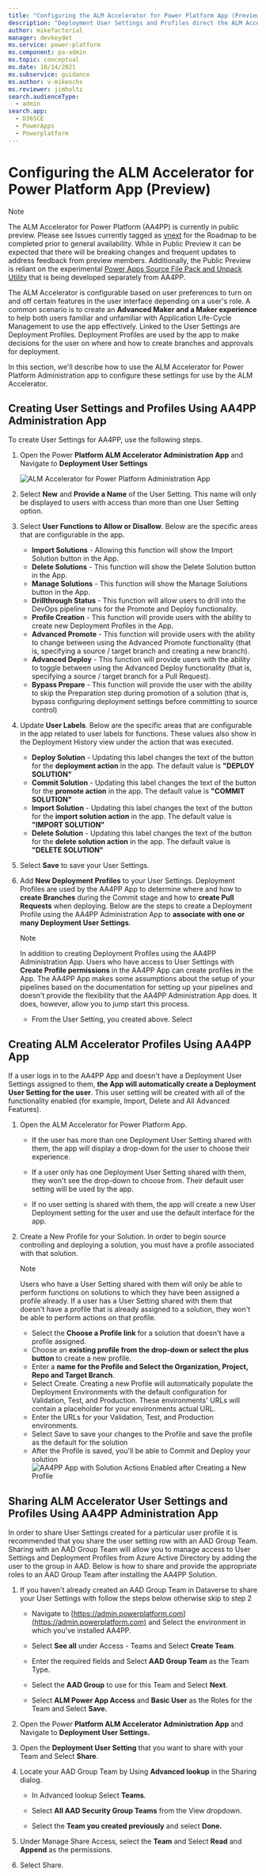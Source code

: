 ```yaml
---
title: "Configuring the ALM Accelerator for Power Platform App (Preview) | MicrosoftDocs"
description: "Deployment User Settings and Profiles direct the ALM Accelerator for Power Platform on how to display UI Components and how to source control and deploy solutions."
author: mikefactorial
manager: devkeydet
ms.service: power-platform
ms.component: pa-admin
ms.topic: conceptual
ms.date: 10/14/2021
ms.subservice: guidance
ms.author: v-mikeochs
ms.reviewer: jimholtz
search.audienceType: 
  - admin
search.app: 
  - D365CE
  - PowerApps
  - Powerplatform
---
```

# Configuring the ALM Accelerator for Power Platform App (Preview)

>[!NOTE]
>The ALM Accelerator for Power Platform (AA4PP) is currently in public preview. Please see Issues currently tagged as [vnext](https://github.com/microsoft/coe-starter-kit/issues?q=is%3Aopen+is%3Aissue+label%3Aalm-accelerator+label%3Avnext) for the Roadmap to be completed prior to general availability. While in Public Preview it can be expected that there will be breaking changes and frequent updates to address feedback from preview members. Additionally, the Public Preview is reliant on the experimental [Power Apps Source File Pack and Unpack Utility](https://github.com/microsoft/PowerApps-Language-Tooling) that is being developed separately from AA4PP.

The ALM Accelerator is configurable based on user preferences to turn on and off certain features in the user interface depending on a user's role. A common scenario is to create an **Advanced Maker and a Maker experience** to help both users familiar and unfamiliar with Application Life-Cycle Management to use the app effectively. Linked to the User Settings are Deployment Profiles. Deployment Profiles are used by the app to make decisions for the user on where and how to create branches and approvals for deployment.

In this section, we'll describe how to use the ALM Accelerator for Power Platform Administration app to configure these settings for use by the ALM Accelerator.

## Creating User Settings and Profiles Using AA4PP Administration App

To create User Settings for AA4PP, use the following steps.

1. Open the Power **Platform ALM Accelerator Administration App** and Navigate to **Deployment User Settings**

   ![ALM Accelerator for Power Platform Administration App](media/setup-almacceleratorpowerplatform-deployment-profiles/image-20211126094411050.png)

1. Select **New** and **Provide a Name** of the User Setting. This name will only be displayed to users with access than more than one User Setting option.

1. Select **User Functions to Allow or Disallow**. Below are the specific areas that are configurable in the app.
    - **Import Solutions** - Allowing this function will show the Import Solution button in the App.
    - **Delete Solutions** - This function will show the Delete Solution button in the App.
    - **Manage Solutions** - This function will show the Manage Solutions button in the App.
    - **Drillthrough Status** - This function will allow users to drill into the DevOps pipeline runs for the Promote and Deploy functionality.
    - **Profile Creation** - This function will provide users with the ability to create new Deployment Profiles in the App.
    - **Advanced Promote** - This function will provide users with the ability to change between using the Advanced Promote functionality (that is, specifying a source / target branch and creating a new branch).
    - **Advanced Deploy** - This function will provide users with the ability to toggle between using the Advanced Deploy functionality (that is, specifying a source / target branch for a Pull Request).
    - **Bypass Prepare** - This function will provide the user with the ability to skip the Preparation step during promotion of a solution (that is, bypass configuring deployment settings before committing to source control)
    
1. Update **User Labels**. Below are the specific areas that are configurable in the app related to user labels for functions. These values also show in the Deployment History view under the action that was executed.

    - **Deploy Solution** - Updating this label changes the text of the button for the **deployment action** in the app. The default value is **"DEPLOY SOLUTION"**
    - **Commit Solution** - Updating this label changes the text of the button for the **promote action** in the app. The default value is **"COMMIT SOLUTION"**
    - **Import Solution** - Updating this label changes the text of the button for the **import solution action** in the app. The default value is **"IMPORT SOLUTION"**
    - **Delete Solution** - Updating this label changes the text of the button for the **delete solution action** in the app. The default value is **"DELETE SOLUTION"**
    
1. Select **Save** to save your User Settings.

1. Add **New Deployment Profiles** to your User Settings. Deployment Profiles are used by the AA4PP App to determine where and how to **create Branches** during the Commit stage and how to **create Pull Requests** when deploying. Below are the steps to create a Deployment Profile using the AA4PP Administration App to **associate with one or many Deployment User Settings**.

    >[!NOTE]
    >In addition to creating Deployment Profiles using the AA4PP Administration App. Users who have access to User Settings with **Create Profile permissions** in the AA4PP App can create profiles in the App. The AA4PP App makes some assumptions about the setup of your pipelines based on the documentation for setting up your pipelines and doesn't provide the flexibility that the AA4PP Administration App does. It does, however, allow you to jump start this process.
    - From the User Setting, you created above. Select

## Creating ALM Accelerator Profiles Using AA4PP App

If a user logs in to the AA4PP App and doesn't have a Deployment User Settings assigned to them, **the App will automatically create a Deployment User Setting for the user**. This user setting will be created with all of the functionality enabled (for example, Import, Delete and All Advanced Features).

   1. Open the ALM Accelerator for Power Platform App.

      - If the user has more than one Deployment User Setting shared with them, the app will display a drop-down for the user to choose their experience.

      - If a user only has one Deployment User Setting shared with them, they won't see the drop-down to choose from. Their default user setting will be used by the app.
      - If no user setting is shared with them, the app will create a new User Deployment setting for the user and use the default interface for the app.
      
   1. Create a New Profile for your Solution. In order to begin source controlling and deploying a solution, you must have a profile associated with that solution.
      >[!NOTE]
      >Users who have a User Setting shared with them will only be able to perform functions on solutions to which they have been assigned a profile already. If a user has a User Setting shared with them that doesn't have a profile that is already assigned to a solution, they won't be able to perform actions on that profile.

      - Select the **Choose a Profile link** for a solution that doesn't have a profile assigned.
      - Choose an **existing profile from the drop-down or select the plus button** to create a new profile.
      - Enter a **name for the Profile and Select the Organization, Project, Repo and Target Branch**.
      - Select Create. Creating a new Profile will automatically populate the Deployment Environments with the default configuration for Validation, Test, and Production. These environments' URLs will contain a placeholder for your environments actual URL.
      - Enter the URLs for your Validation, Test, and Production environments.
      - Select Save to save your changes to the Profile and save the profile as the default for the solution
      - After the Profile is saved, you'll be able to Commit and Deploy your solution
        ![AA4PP App with Solution Actions Enabled after Creating a New Profile](media/setup-almacceleratorpowerplatform-deployment-profiles/image-20211126135223693.png)

## Sharing ALM Accelerator User Settings and Profiles Using AA4PP Administration App

In order to share User Settings created for a particular user profile it is recommended that you share the user setting row with an AAD Group Team. Sharing with an AAD Group Team will allow you to manage access to User Settings and Deployment Profiles from Azure Active Directory by adding the user to the group in AAD. Below is how to share and provide the appropriate roles to an AAD Group Team after installing the AA4PP Solution.

1. If you haven't already created an AAD Group Team in Dataverse to share your User Settings with follow the steps below otherwise skip to step 2

   - Navigate to [https://admin.powerplatform.com](https://admin.powerplatform.com) and Select the environment in which you've installed AA4PP.

   - Select **See all** under Access - Teams and Select **Create Team**.

   - Enter the required fields and Select **AAD Group Team** as the Team Type.

   - Select the **AAD Group** to use for this Team and Select **Next**.

   - Select **ALM Power App Access** and **Basic User** as the Roles for the Team and Select **Save.**

1. Open the Power **Platform ALM Accelerator Administration App** and Navigate to **Deployment User Settings.**

1. Open the **Deployment User Setting** that you want to share with your Team and Select **Share**.

1. Locate your AAD Group Team by Using **Advanced lookup** in the Sharing dialog.

   - In Advanced lookup Select **Teams**.

   - Select **All AAD Security Group Teams** from the View dropdown.

   - Select the **Team you created previously** and select **Done.**

1. Under Manage Share Access, select the **Team** and Select **Read** and **Append** as the permissions.

1. Select Share.
